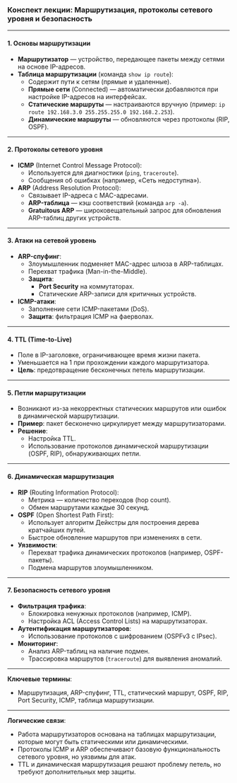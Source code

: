 

### Конспект лекции: Маршрутизация, протоколы сетевого уровня и безопасность

---

#### **1. Основы маршрутизации**
- **Маршрутизатор** — устройство, передающее пакеты между сетями на основе IP-адресов.  
- **Таблица маршрутизации** (команда `show ip route`):  
  - Содержит пути к сетям (прямые и удаленные).  
  - **Прямые сети** (Connected) — автоматически добавляются при настройке IP-адресов на интерфейсах.  
  - **Статические маршруты** — настраиваются вручную (пример: `ip route 192.168.3.0 255.255.255.0 192.168.2.253`).  
  - **Динамические маршруты** — обновляются через протоколы (RIP, OSPF).  

---

#### **2. Протоколы сетевого уровня**
- **ICMP** (Internet Control Message Protocol):  
  - Используется для диагностики (`ping`, `traceroute`).  
  - Сообщения об ошибках (например, «Сеть недоступна»).  
- **ARP** (Address Resolution Protocol):  
  - Связывает IP-адреса с MAC-адресами.  
  - **ARP-таблица** — кэш соответствий (команда `arp -a`).  
  - **Gratuitous ARP** — широковещательный запрос для обновления ARP-таблиц других устройств.  

---

#### **3. Атаки на сетевой уровень**
- **ARP-спуфинг**:  
  - Злоумышленник подменяет MAC-адрес шлюза в ARP-таблицах.  
  - Перехват трафика (Man-in-the-Middle).  
  - **Защита**:  
    - **Port Security** на коммутаторах.  
    - Статические ARP-записи для критичных устройств.  
- **ICMP-атаки**:  
  - Заполнение сети ICMP-пакетами (DoS).  
  - **Защита**: фильтрация ICMP на фаерволах.  

---

#### **4. TTL (Time-to-Live)**
- Поле в IP-заголовке, ограничивающее время жизни пакета.  
- Уменьшается на 1 при прохождении каждого маршрутизатора.  
- **Цель**: предотвращение бесконечных петель маршрутизации.  

---

#### **5. Петли маршрутизации**
- Возникают из-за некорректных статических маршрутов или ошибок в динамической маршрутизации.  
- **Пример**: пакет бесконечно циркулирует между маршрутизаторами.  
- **Решение**:  
  - Настройка TTL.  
  - Использование протоколов динамической маршрутизации (OSPF, RIP), обнаруживающих петли.  

---

#### **6. Динамическая маршрутизация**
- **RIP** (Routing Information Protocol):  
  - Метрика — количество переходов (hop count).  
  - Обмен маршрутами каждые 30 секунд.  
- **OSPF** (Open Shortest Path First):  
  - Использует алгоритм Дейкстры для построения дерева кратчайших путей.  
  - Быстрое обновление маршрутов при изменениях в сети.  
- **Уязвимости**:  
  - Перехват трафика динамических протоколов (например, OSPF-пакеты).  
  - Подмена маршрутов злоумышленником.  

---

#### **7. Безопасность сетевого уровня**
- **Фильтрация трафика**:  
  - Блокировка ненужных протоколов (например, ICMP).  
  - Настройка ACL (Access Control Lists) на маршрутизаторах.  
- **Аутентификация маршрутизаторов**:  
  - Использование протоколов с шифрованием (OSPFv3 с IPsec).  
- **Мониторинг**:  
  - Анализ ARP-таблиц на наличие подмен.  
  - Трассировка маршрутов (`traceroute`) для выявления аномалий.  

---

**Ключевые термины**:  
- Маршрутизация, ARP-спуфинг, TTL, статический маршрут, OSPF, RIP, Port Security, ICMP, таблица маршрутизации.  

---

**Логические связи**:  
- Работа маршрутизаторов основана на таблицах маршрутизации, которые могут быть статическими или динамическими.  
- Протоколы ICMP и ARP обеспечивают базовую функциональность сетевого уровня, но уязвимы для атак.  
- TTL и динамическая маршрутизация решают проблему петель, но требуют дополнительных мер защиты.
